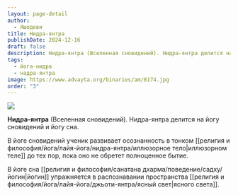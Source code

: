 ```yaml
---
layout: page-detail
author:
  - Яшодеви
title: Нидра-янтра
publishDate: 2024-12-16
draft: false
description: Нидра-янтра (Вселенная сновидений). Нидра-янтра делится на йогу сновидений и йогу сна.
tags:
  - йога-нидра
  - надра-янтра
image: https://www.advayta.org/binaries/am/8174.jpg
order: "3"
---
```

![](https://www.advayta.org/binaries/am/8174.jpg)

**Нидра-янтра** (Вселенная сновидений). Нидра-янтра делится на йогу сновидений и йогу сна.

В йоге сновидений ученик развивает осознанность в тонком [[религия и философия/йога/лайя-йога/нидра-янтра/иллюзорное тело|иллюзорном теле]] до тех пор, пока оно не обретет полноценное бытие.

В йоге сна [[религия и философия/санатана дхарма/поведение/садху/йогин|йогин]] упражняется в распознавании пространства [[религия и философия/йога/лайя-йога/джьоти-янтра/ясный свет|ясного света]].
